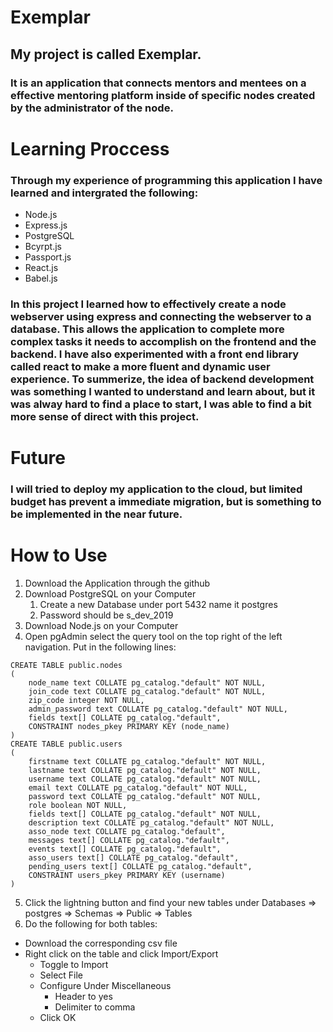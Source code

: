 # Exemplar
## My project is called Exemplar.

### It is an application that connects mentors and mentees on a effective mentoring platform inside of specific nodes created by the administrator of the node.

# Learning Proccess

### Through my experience of programming this application I have learned and intergrated the following:
- Node.js
- Express.js
- PostgreSQL
- Bcyrpt.js
- Passport.js
- React.js
- Babel.js

### In this project I learned how to effectively create a node webserver using express and connecting the webserver to a database. This allows the application to complete more complex tasks it needs to accomplish on the frontend and the backend. I have also experimented with a front end library called react to make a more fluent and dynamic user experience. To summerize, the idea of backend development was something I wanted to understand and learn about, but it was alway hard to find a place to start, I was able to find a bit more sense of direct with this project. 

# Future 

### I will tried to deploy my application to the cloud, but limited budget has prevent a immediate migration, but is something to be implemented in the near future. 

# How to Use
1. Download the Application through the github
2. Download PostgreSQL on your Computer
    1. Create a new Database under port 5432 name it postgres
    2. Password should be s_dev_2019
3. Download Node.js on your Computer 
4. Open pgAdmin select the query tool on the top right of the left navigation. Put in the following lines:
```
CREATE TABLE public.nodes
(
    node_name text COLLATE pg_catalog."default" NOT NULL,
    join_code text COLLATE pg_catalog."default" NOT NULL,
    zip_code integer NOT NULL,
    admin_password text COLLATE pg_catalog."default" NOT NULL,
    fields text[] COLLATE pg_catalog."default",
    CONSTRAINT nodes_pkey PRIMARY KEY (node_name)
)
CREATE TABLE public.users
(
    firstname text COLLATE pg_catalog."default" NOT NULL,
    lastname text COLLATE pg_catalog."default" NOT NULL,
    username text COLLATE pg_catalog."default" NOT NULL,
    email text COLLATE pg_catalog."default" NOT NULL,
    password text COLLATE pg_catalog."default" NOT NULL,
    role boolean NOT NULL,
    fields text[] COLLATE pg_catalog."default" NOT NULL,
    description text COLLATE pg_catalog."default" NOT NULL,
    asso_node text COLLATE pg_catalog."default",
    messages text[] COLLATE pg_catalog."default",
    events text[] COLLATE pg_catalog."default",
    asso_users text[] COLLATE pg_catalog."default",
    pending_users text[] COLLATE pg_catalog."default",
    CONSTRAINT users_pkey PRIMARY KEY (username)
)
```
5. Click the lightning button and find your new tables under Databases => postgres => Schemas => Public => Tables
6. Do the following for both tables:
  - Download the corresponding csv file 
  - Right click on the table and click Import/Export
    - Toggle to Import
    - Select File
    - Configure Under Miscellaneous
      - Header to yes
      - Delimiter to comma
    - Click OK
    
